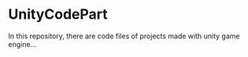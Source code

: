 # UnityCodePart
 In this repository, there are code files of projects made with unity game engine...
